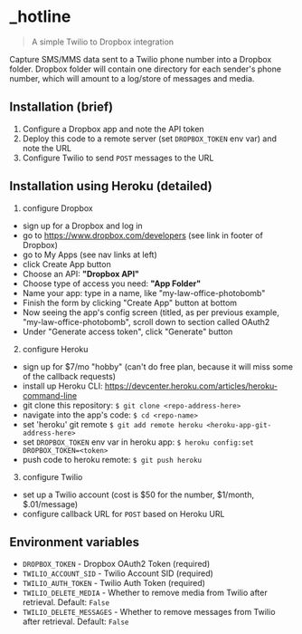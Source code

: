 # _hotline

> A simple Twilio to Dropbox integration

Capture SMS/MMS data sent to a Twilio phone number into a Dropbox folder.  Dropbox folder will contain one directory for each sender's phone number, which will amount to a log/store of messages and media.

## Installation (brief)
1. Configure a Dropbox app and note the API token
2. Deploy this code to a remote server (set `DROPBOX_TOKEN` env var) and note the URL
3. Configure Twilio to send `POST` messages to the URL

## Installation using Heroku (detailed)
1. configure Dropbox
  - sign up for a Dropbox and log in
  - go to https://www.dropbox.com/developers (see link in footer of Dropbox)
  - go to My Apps (see nav links at left)
  - click Create App button
  - Choose an API: **"Dropbox API"**
  - Choose type of access you need: **"App Folder"**
  - Name your app: type in a name, like "my-law-office-photobomb"
  - Finish the form by clicking "Create App" button at bottom
  - Now seeing the app's config screen (titled, as per previous example, "my-law-office-photobomb", scroll down to section called OAuth2
  - Under "Generate access token", click "Generate" button
2. configure Heroku
  - sign up for $7/mo "hobby" (can't do free plan, because it will miss some of the callback requests)
  - install up Heroku CLI: https://devcenter.heroku.com/articles/heroku-command-line
  - git clone this repository: `$ git clone <repo-address-here>`
  - navigate into the app's code: `$ cd <repo-name>`
  - set 'heroku' git remote `$ git add remote heroku <heroku-app-git-address-here>`
  - set `DROPBOX_TOKEN` env var in heroku app: `$ heroku config:set DROPBOX_TOKEN=<token>`
  - push code to heroku remote: `$ git push heroku`
3. configure Twilio
  - set up a Twilio account (cost is $50 for the number, $1/month, $.01/message)
  - configure callback URL for `POST` based on Heroku URL

## Environment variables
 - `DROPBOX_TOKEN` - Dropbox OAuth2 Token (required)
 - `TWILIO_ACCOUNT_SID` - Twilio Account SID (required)
 - `TWILIO_AUTH_TOKEN` - Twilio Auth Token (required)
 - `TWILIO_DELETE_MEDIA` - Whether to remove media from Twilio after retrieval. Default: `False`
 - `TWILIO_DELETE_MESSAGES` - Whether to remove messages from Twilio after retrieval. Default: `False`
